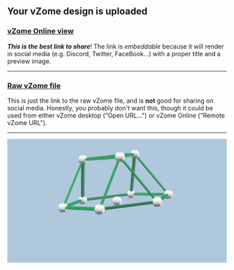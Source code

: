 ## Your vZome design is uploaded

### [vZome Online view][embed]

***This is the best link to share***!  The link is *embeddable* because it will render in social media (e.g. Discord, Twitter, FaceBook...) with a proper title and a preview image.

---

### [Raw vZome file][raw]

This is just the link to the raw vZome file, and is **not** good for
sharing on social media.
Honestly, you probably don't want this, though it could be used from either
vZome desktop ("Open URL...") or vZome Online ("Remote vZome URL").

---

![Image](<Tri_cupolaJ3.png>)


[embed]: <https://vzome.com/app/embed.py?url=https://raw.githubusercontent.com/domdib/vzome-sharing/main/2021/07/03/11-13-24-Tri_cupolaJ3/Tri_cupolaJ3.vZome>
[raw]: <https://raw.githubusercontent.com/domdib/vzome-sharing/main/2021/07/03/11-13-24-Tri_cupolaJ3/Tri_cupolaJ3.vZome>
